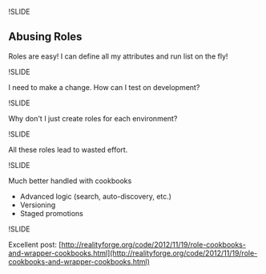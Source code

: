 !SLIDE

## Abusing Roles ##

Roles are easy! I can define all my attributes and run list on the fly!

!SLIDE

I need to make a change. How can I test on development?

!SLIDE

Why don't I just create roles for each environment?

!SLIDE

All these roles lead to wasted effort.

!SLIDE

Much better handled with cookbooks

* Advanced logic (search, auto-discovery, etc.)
* Versioning
* Staged promotions

!SLIDE

Excellent post: [http://realityforge.org/code/2012/11/19/role-cookbooks-and-wrapper-cookbooks.html](http://realityforge.org/code/2012/11/19/role-cookbooks-and-wrapper-cookbooks.html)
